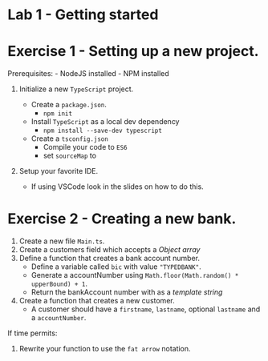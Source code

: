 Lab 1 - Getting started
===

Exercise 1 - Setting up a new project.
==

Prerequisites:
    - NodeJS installed
    - NPM installed

1. Initialize a new `TypeScript` project.
    - Create a `package.json`.
        - ```npm init```
    - Install `TypeScript` as a local dev dependency
        - ```npm install --save-dev typescript``` 
    - Create a `tsconfig.json`
        - Compile your code to `ES6`
        - set `sourceMap` to 
            
1. Setup your favorite IDE.
    - If using VSCode look in the slides on how to do this.

Exercise 2 - Creating a new bank.
==

1. Create a new file `Main.ts`.
1. Create a customers field which accepts a *Object array*
1. Define a function that creates a bank account number.
    - Define a variable called `bic` with value `"TYPEDBANK"`.
    - Generate a accountNumber using `Math.floor(Math.random() * upperBound) + 1`.
    - Return the bankAccount number with as a *template string*
1. Create a function that creates a new customer.
    - A customer should have a `firstname`, `lastname`, optional `lastname` and a `accountNumber`.

If time permits:

1. Rewrite your function to use the `fat arrow` notation.